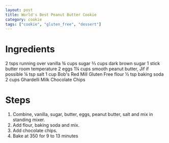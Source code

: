 ```yaml
---
layout: post
title: World's Best Peanut Butter Cookie
category: cookie
tags: ["cookie", "gluten_free", "dessert"]
---
```


# Ingredients

2	tsps running over vanilla
¾	cups sugar
⅔	cups dark brown sugar
1	stick butter room temperature
2	eggs
1¼	cups smooth peanut butter, Jif if possible
¼	tsp salt
1	cup Bob's Red Mill Gluten Free flour
½	tsp baking soda
2	cups Ghardelli Milk Chocolate Chips

# Steps

1.  Combine, vanilla, sugar, butter, eggs, peanut butter, salt and mix in standing mixer.
2.  Add flour, baking soda and mix.
3.  Add chocolate chips.
4.  Bake at 350 for 9 to 13 minutes
